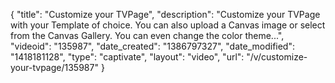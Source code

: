 {
    "title": "Customize your TVPage",
    "description": "Customize your TVPage with your Template of choice. You can also upload a Canvas image or select from the Canvas Gallery. You can even change the color theme...",
    "videoid": "135987",
    "date_created": "1386797327",
    "date_modified": "1418181128",
    "type": "captivate",
    "layout": "video",
    "url": "\/v\/customize-your-tvpage\/135987"
}